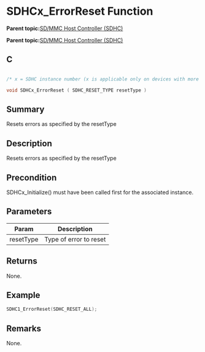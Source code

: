 # SDHCx\_ErrorReset Function

**Parent topic:**[SD/MMC Host Controller \(SDHC\)](GUID-8769733F-B27A-4567-BE7D-7BEA8C76F05E.md)

**Parent topic:**[SD/MMC Host Controller \(SDHC\)](GUID-D440DD4B-CA37-46F4-A6AA-4D57D9DAEF97.md)

## C

```c

/* x = SDHC instance number (x is applicable only on devices with more than one instances of SDHC) */

void SDHCx_ErrorReset ( SDHC_RESET_TYPE resetType )
```

## Summary

Resets errors as specified by the resetType

## Description

Resets errors as specified by the resetType

## Precondition

SDHCx\_Initialize\(\) must have been called first for the associated instance.

## Parameters

|Param|Description|
|-----|-----------|
|resetType|Type of error to reset|

## Returns

None.

## Example

```c
SDHC1_ErrorReset(SDHC_RESET_ALL);
```

## Remarks

None.

